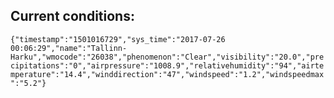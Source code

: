 ## Current conditions: 
 ``` {"timestamp":"1501016729","sys_time":"2017-07-26 00:06:29","name":"Tallinn-Harku","wmocode":"26038","phenomenon":"Clear","visibility":"20.0","precipitations":"0","airpressure":"1008.9","relativehumidity":"94","airtemperature":"14.4","winddirection":"47","windspeed":"1.2","windspeedmax":"5.2"} ```
